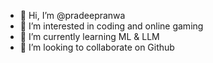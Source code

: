 - 👋 Hi, I’m @pradeepranwa
- 👀 I’m interested in coding and online gaming
- 🌱 I’m currently learning ML & LLM
- 💞️ I’m looking to collaborate on  Github


<!---
pradeepranwa/pradeepranwa is a ✨ special ✨ repository because its `README.md` (this file) appears on your GitHub profile.
You can click the Preview link to take a look at your changes.
--->
